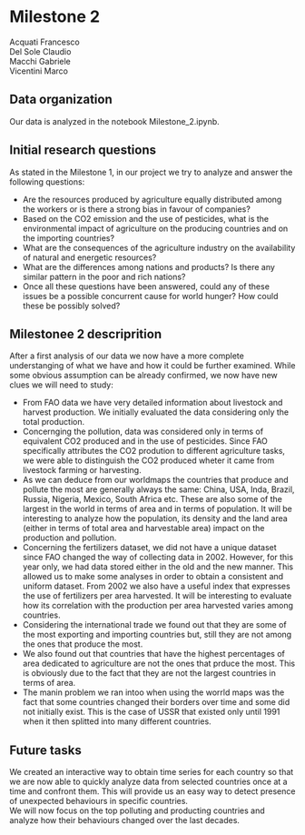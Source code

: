 # Milestone 2
Acquati Francesco \
Del Sole Claudio \
Macchi Gabriele \
Vicentini Marco

## Data organization
Our data is analyzed in the notebook Milestone_2.ipynb.

## Initial research questions
As stated in the Milestone 1, in our project we try to analyze and answer the following questions:
- Are the resources produced by agriculture equally distributed among the workers or is there a strong bias in favour of companies?
- Based on the CO2 emission and the use of pesticides, what is the environmental impact of agriculture on the producing countries and on the importing countries?
- What are the consequences of the agriculture industry on the availability of natural and energetic resources?
- What are the differences among nations and products? Is there any similar pattern in the poor and rich nations?
- Once all these questions have been answered, could any of these issues be a possible concurrent cause for world hunger? How could these be possibly solved?

## Milestonee 2 descriprition 
After a first analysis of our data we now have a more complete understanging of what we have and how it could be further examined. While some obvious assumption can be already confirmed, we now have new clues we will need to study:
- From FAO data we have very detailed information about livestock and harvest production. We initially evaluated the data considering only the total production.
- Concernging the pollution, data was considered only in terms of equivalent CO2 produced and in the use of pesticides. Since FAO specifically attributes the CO2 prodution to different agriculture tasks, we were able to distinguish the CO2 produced wheter it came from livestock farming or harvesting.
- As we can deduce from our worldmaps the countries that produce and pollute the most are generally always the same: China, USA, Inda, Brazil, Russia, Nigeria, Mexico, South Africa etc. These are also some of the largest in the world in terms of area and in terms of population. It will be interesting to analyze how the population, its density and the land area (either in terms of total area and harvestable area) impact on the production and pollution.
- Concerning the fertilizers dataset, we did not have a unique dataset since FAO changed the way of collecting data in 2002. However, for this year only, we had data stored either in the old and the new manner. This allowed us to make some analyses in order to obtain a consistent and uniform dataset. From 2002 we also have a useful index that expresses the use of fertilizers per area harvested. It will be interesting to evaluate how its correlation with the production per area harvested varies among countries.
- Considering the international trade we found out that they are some of the most exporting and importing countries but, still they are not among the ones that produce the most.
- We also found out that countries that have the highest percentages of area dedicated to agriculture are not the ones that prduce the most. This is obviously due to the fact that they are not the largest countries in terms of area.
- The manin problem we ran intoo when using the worrld maps was the fact that some countries changed their borders over time and some did not initially exist. This is the case of USSR that existed only until 1991 when it then splitted into many different countries.

## Future tasks
We created an interactive way to obtain time series for each country so that we are now able to quickly analyze data from selected countries once at a time and confront them. This will provide us an easy way to detect presence of unexpected behaviours in specific countries.\
We will now focus on the top polluting and producting countries and analyze how their behaviours changed over the last decades.
